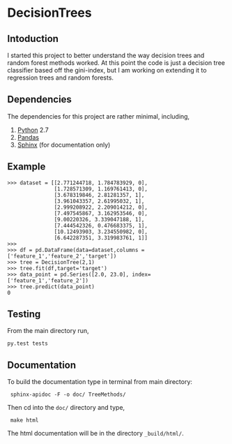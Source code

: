 # DecisionTrees


## Intoduction
I started this project to better understand the way decision trees and random forest methods worked.  At this point the code is just a decision tree classifier based off the gini-index, but I am working on extending it to regression trees and random forests.

## Dependencies
The dependencies for this project are rather minimal, including,

1. <a href="https://www.python.org/">Python</a> 2.7
2. <a href="http://pandas.pydata.org/">Pandas</a>
3. <a href="http://www.sphinx-doc.org/en/stable/">Sphinx</a> (for documentation only)

## Example

	>>> dataset = [[2.771244718, 1.784783929, 0],
			       [1.728571309, 1.169761413, 0],
			       [3.678319846, 2.81281357, 1],
			       [3.961043357, 2.61995032, 1],
			       [2.999208922, 2.209014212, 0],
			       [7.497545867, 3.162953546, 0],
			       [9.00220326, 3.339047188, 1],
			       [7.444542326, 0.476683375, 1],
			       [10.12493903, 3.234550982, 0],
			       [6.642287351, 3.319983761, 1]]
	>>> 
	>>> df = pd.DataFrame(data=dataset,columns =['feature_1','feature_2','target'])
	>>> tree = DecisionTree(2,1)
	>>> tree.fit(df,target='target')
	>>> data_point = pd.Series([2.0, 23.0], index=['feature_1','feature_2'])
	>>> tree.predict(data_point)
	0

## Testing
From the main directory run,

	py.test tests

## Documentation

To build the documentation type in terminal from main directory:

<code> sphinx-apidoc -F -o doc/ TreeMethods/ </code>

Then cd into the <code>doc/</code> directory and type,

<code> make html </code>

The html documentation will be in the directory <code>_build/html/</code>.

